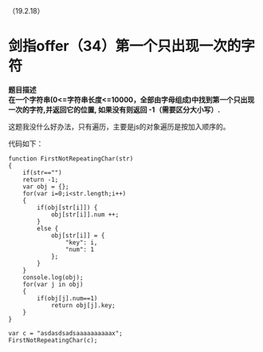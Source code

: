 （19.2.18）

# 剑指offer（34）第一个只出现一次的字符

**题目描述   
在一个字符串(0<=字符串长度<=10000，全部由字母组成)中找到第一个只出现一次的字符,并返回它的位置, 如果没有则返回 -1（需要区分大小写）.**

这题我没什么好办法，只有遍历，主要是js的对象遍历是按加入顺序的。


代码如下：


	function FirstNotRepeatingChar(str)
	{
	    if(str=="")
	    return -1;
	    var obj = {};
	    for(var i=0;i<str.length;i++)
	    {
	        if(obj[str[i]]) {
	            obj[str[i]].num ++;
	        }
	        else {
	            obj[str[i]] = {
	                "key": i,
	                "num": 1
	            };
	        }
	    }
	    console.log(obj);
	    for(var j in obj)
	    {
	        if(obj[j].num==1)
	            return obj[j].key;
	    }
	}
	
	var c = "asdasdsadsaaaaaaaaaax";
	FirstNotRepeatingChar(c);
